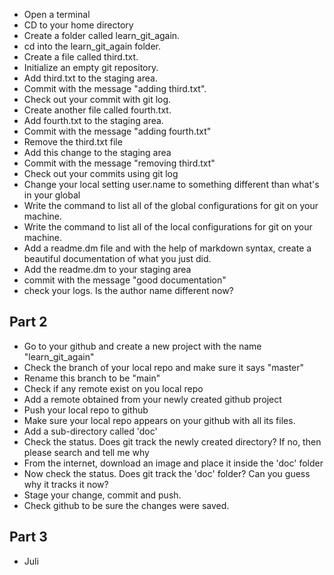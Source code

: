 - Open a terminal
- CD to your home directory 
- Create a folder called learn_git_again.
- cd into the learn_git_again folder.
- Create a file called third.txt.
- Initialize an empty git repository.
- Add third.txt to the staging area.
- Commit with the message "adding third.txt".
- Check out your commit with git log.
- Create another file called fourth.txt.
- Add fourth.txt to the staging area.
- Commit with the message "adding fourth.txt"
- Remove the third.txt file
- Add this change to the staging area
- Commit with the message "removing third.txt"
- Check out your commits using git log
- Change your local setting user.name to something different than what's in your global
- Write the command to list all of the global configurations for git on your machine. 
- Write the command to list all of the local configurations for git on your machine. 
- Add a readme.dm file and with the help of markdown syntax, create a beautiful documentation of what you just did.
- Add the readme.dm to your staging area
- commit with the message "good documentation"
- check your logs. Is the author name different now?


## Part 2
- Go to your github and create a new project with the name "learn_git_again"
- Check the branch of your local repo and make sure it says "master"
- Rename this branch to be "main"
- Check if any remote exist on you local repo
- Add a remote obtained from your newly created github project
- Push your local repo to github
- Make sure your local repo appears on your github with all its files.
- Add a sub-directory called 'doc'
- Check the status. Does git track the newly created directory? If no, then please search and tell me why
- From the internet, download an image and place it inside the 'doc' folder
- Now check the status. Does git track the 'doc' folder? Can you guess why it tracks it now?
- Stage your change, commit and push.
- Check github to be sure the changes were saved.




## Part 3
- Juli
